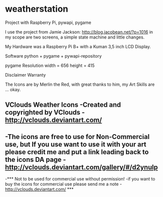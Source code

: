 # weatherstation
Project with Raspberry Pi, pywapi, pygame


I use the project from Jamie Jackson: http://blog.jacobean.net/?p=1016
in my scope are two screens, a simple state machine and little changes.


My Hardware was a Raspberry Pi B+ with a Kuman 3,5 inch LCD Display.


Software
python + pygame + pywapi-repository

pygame Resolution
width  = 656
height = 415


Disclaimer Warranty

The Icons are by Merlin the Red, with great thanks to him, my Art Skills are ... okay.

VClouds Weather Icons
-Created and copyrighted by VClouds - http://vclouds.deviantart.com/
-
-The icons are free to use for Non-Commercial use, but If you use want to use it with your art please credit me and put a link leading back to the icons DA page - http://vclouds.deviantart.com/gallery/#/d2ynulp
-
-*** Not to be used for commercial use without permission! 
-if you want to buy the icons for commercial use please send me a note - http://vclouds.deviantart.com/ ***
